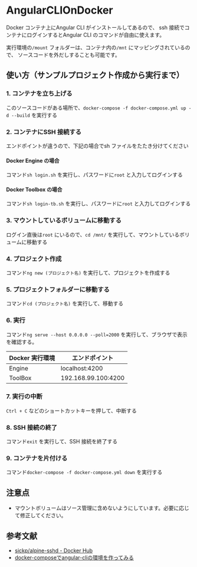# AngularCLIOnDocker
Docker コンテナ上にAngular CLI がインストールしてあるので、
ssh 接続でコンテナにログインするとAngular CLI のコマンドが自由に使えます。

実行環境の```/mount``` フォルダーは、コンテナ内の```/mnt``` にマッピングされているので、
ソースコードを外だしすることも可能です。



## 使い方（サンプルプロジェクト作成から実行まで）
### 1. コンテナを立ち上げる
このソースコードがある場所で、```docker-compose -f docker-compose.yml up -d --build``` を実行する

### 2. コンテナにSSH 接続する
エンドポイントが違うので、下記の場合でsh ファイルをたたき分けてください

#### Docker Engine の場合
コマンド```sh login.sh``` を実行し、パスワードに```root``` と入力してログインする

#### Docker Toolbox の場合
コマンド```sh login-tb.sh``` を実行し、パスワードに```root``` と入力してログインする

### 3. マウントしているボリュームに移動する
ログイン直後は```root``` にいるので、```cd /mnt/``` を実行して、マウントしているボリュームに移動する

### 4. プロジェクト作成
コマンド```ng new (プロジェクト名)``` を実行して、プロジェクトを作成する

### 5. プロジェクトフォルダーに移動する
コマンド```cd (プロジェクト名)``` を実行して、移動する

### 6. 実行
コマンド```ng serve --host 0.0.0.0 --poll=2000``` を実行して、ブラウザで表示を確認する。

Docker 実行環境 | エンドポイント
--- | ---
Engine | localhost:4200
ToolBox | 192.168.99.100:4200

### 7. 実行の中断
```Ctrl + C``` などのショートカットキーを押して、中断する

### 8. SSH 接続の終了
コマンド```exit``` を実行して、SSH 接続を終了する

### 9. コンテナを片付ける
コマンド```docker-compose -f docker-compose.yml down``` を実行する



## 注意点
* マウントボリュームはソース管理に含めないようにしています。必要に応じて修正してください。



## 参考文献
* [sickp/alpine-sshd - Docker Hub](https://hub.docker.com/r/sickp/alpine-sshd/)
* [docker-composeでangular-cliの環境を作ってみる](https://qiita.com/friedaji/items/c3aba48542872f029c21)